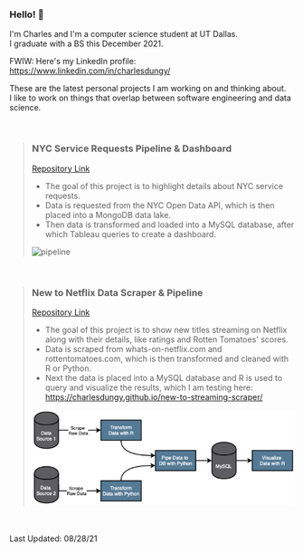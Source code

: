 ### Hello! 👋

<p>I'm Charles and I'm a computer science student at UT Dallas.<br>
I graduate with a BS this December 2021.</p>

FWIW: Here's my LinkedIn profile: https://www.linkedin.com/in/charlesdungy/

These are the latest personal projects I am working on and thinking about.<br>
I like to work on things that overlap between software engineering and data science.

<br>

> ### NYC Service Requests Pipeline & Dashboard
> [Repository Link](https://github.com/charlesdungy/nyc-service-requests-pipeline)
> - The goal of this project is to highlight details about NYC service requests.
> - Data is requested from the NYC Open Data API, which is then placed into a MongoDB data lake.
> - Then data is transformed and loaded into a MySQL database, after which Tableau queries to create a dashboard.
> <img src="https://github.com/charlesdungy/nyc-service-requests-pipeline/blob/main/data/images/nyc_pipeline.png?raw=true" alt="pipeline"/>
> 

<br>

> ### New to Netflix Data Scraper & Pipeline
> [Repository Link](https://github.com/charlesdungy/new-to-streaming-scraper)
> - The goal of this project is to show new titles streaming on Netflix along with their details, like ratings and Rotten Tomatoes' scores.
> - Data is scraped from whats-on-netflix.com and rottentomatoes.com, which is then transformed and cleaned with R or Python.
> - Next the data is placed into a MySQL database and R is used to query and visualize the results, which I am testing here: https://charlesdungy.github.io/new-to-streaming-scraper/
> <img src="https://github.com/charlesdungy/new-to-streaming-scraper/blob/main/data/images/new-to-streaming-pipeline.png?raw=true" alt="pipeline"/>
>


<br><br>Last Updated: 08/28/21

